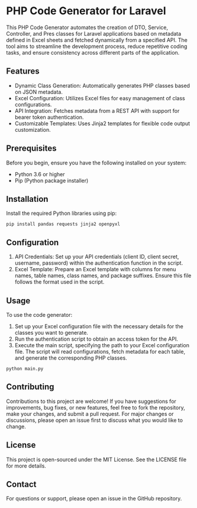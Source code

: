 # PHP Code Generator for Laravel

This PHP Code Generator automates the creation of DTO, Service, Controller, and Pres classes for Laravel applications based on metadata defined in Excel sheets and fetched dynamically from a specified API. The tool aims to streamline the development process, reduce repetitive coding tasks, and ensure consistency across different parts of the application.

## Features
- Dynamic Class Generation: Automatically generates PHP classes based on JSON metadata.
- Excel Configuration: Utilizes Excel files for easy management of class configurations.
- API Integration: Fetches metadata from a REST API with support for bearer token authentication.
- Customizable Templates: Uses Jinja2 templates for flexible code output customization.

## Prerequisites
Before you begin, ensure you have the following installed on your system:
- Python 3.6 or higher
- Pip (Python package installer)

## Installation
Install the required Python libraries using pip:
```
pip install pandas requests jinja2 openpyxl
```

## Configuration
1. API Credentials: Set up your API credentials (client ID, client secret, username, password) within the authentication function in the script.
2. Excel Template: Prepare an Excel template with columns for menu names, table names, class names, and package suffixes. Ensure this file follows the format used in the script.

## Usage
To use the code generator:
1. Set up your Excel configuration file with the necessary details for the classes you want to generate.
2. Run the authentication script to obtain an access token for the API.
3. Execute the main script, specifying the path to your Excel configuration file. The script will read configurations, fetch metadata for each table, and generate the corresponding PHP classes.
```
python main.py
```

## Contributing
Contributions to this project are welcome! If you have suggestions for improvements, bug fixes, or new features, feel free to fork the repository, make your changes, and submit a pull request. For major changes or discussions, please open an issue first to discuss what you would like to change.

## License
This project is open-sourced under the MIT License. See the LICENSE file for more details.

## Contact
For questions or support, please open an issue in the GitHub repository.

